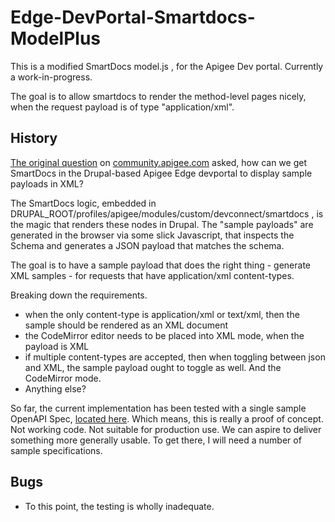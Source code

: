 # Edge-DevPortal-Smartdocs-ModelPlus

This is a modified SmartDocs model.js , for the Apigee Dev portal. Currently a work-in-progress.

The goal is to allow smartdocs to render the method-level pages nicely, when the request payload is of type "application/xml".

## History

[The original question](https://community.apigee.com/questions/48733/how-to-show-xml-in-body-request-in-apigee-smartdoc.html) on [community.apigee.com](https://community.apigee.com) asked, how can we get SmartDocs in the Drupal-based Apigee Edge devportal to display sample payloads in XML?

The SmartDocs logic, embedded in DRUPAL_ROOT/profiles/apigee/modules/custom/devconnect/smartdocs , is the magic that renders these nodes in Drupal.  The "sample payloads" are generated in the browser via some slick Javascript, that inspects the Schema and generates a JSON payload that matches the schema.

The goal is to have a sample payload that does the right thing - generate XML samples - for requests that have application/xml content-types.

Breaking down the requirements.

* when the only content-type is application/xml or text/xml, then the sample should be rendered as an XML document
* the CodeMirror editor needs to be placed into XML mode, when the payload is XML
* if multiple content-types are accepted, then when toggling between json and XML, the sample payload ought to toggle as well. And the CodeMirror mode.
* Anything else?

So far, the current implementation has been tested with a single sample OpenAPI Spec, [located here](https://api.myjson.com/bins/10k6cr).
Which means, this is really a proof of concept.  Not working code. Not suitable for production use. We can aspire to deliver something more generally usable. To get there, I will need a number of sample specifications.


## Bugs


* To this point, the testing is wholly inadequate.